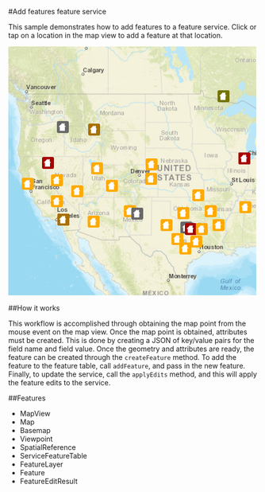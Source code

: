 #Add features feature service

This sample demonstrates how to add features to a feature service. Click or tap on a location in the map view to add a feature at that location.

![](screenshot.png)

##How it works

This workflow is accomplished through obtaining the map point from the mouse event on the map view. Once the map point is obtained, attributes must be created. This is done by creating a JSON of key/value pairs for the field name and field value. Once the geometry and attributes are ready, the feature can be created through the `createFeature` method. To add the feature to the feature table, call `addFeature`, and pass in the new feature. Finally, to update the service, call the `applyEdits` method, and this will apply the feature edits to the service.

##Features
- MapView
- Map
- Basemap
- Viewpoint
- SpatialReference
- ServiceFeatureTable
- FeatureLayer
- Feature
- FeatureEditResult
